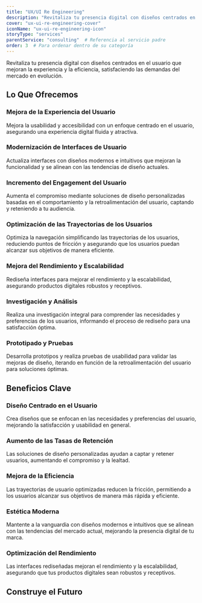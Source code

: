 ```yaml
---
title: "UX/UI Re Engineering"
description: "Revitaliza tu presencia digital con diseños centrados en el usuario, mejorando la experiencia del usuario y la eficiencia de la interfaz para satisfacer las demandas del mercado en evolución."
cover: "ux-ui-re-engineering-cover"
iconName: "ux-ui-re-engineering-icon"
storyType: "services"
parentService: "consulting"  # Referencia al servicio padre
order: 3  # Para ordenar dentro de su categoría
---
```


Revitaliza tu presencia digital con diseños centrados en el usuario que mejoran la experiencia y la eficiencia, satisfaciendo las demandas del mercado en evolución.

## Lo Que Ofrecemos

### Mejora de la Experiencia del Usuario

Mejora la usabilidad y accesibilidad con un enfoque centrado en el usuario, asegurando una experiencia digital fluida y atractiva.

### Modernización de Interfaces de Usuario

Actualiza interfaces con diseños modernos e intuitivos que mejoran la funcionalidad y se alinean con las tendencias de diseño actuales.

### Incremento del Engagement del Usuario

Aumenta el compromiso mediante soluciones de diseño personalizadas basadas en el comportamiento y la retroalimentación del usuario, captando y reteniendo a tu audiencia.

### Optimización de las Trayectorias de los Usuarios

Optimiza la navegación simplificando las trayectorias de los usuarios, reduciendo puntos de fricción y asegurando que los usuarios puedan alcanzar sus objetivos de manera eficiente.

### Mejora del Rendimiento y Escalabilidad

Rediseña interfaces para mejorar el rendimiento y la escalabilidad, asegurando productos digitales robustos y receptivos.

### Investigación y Análisis

Realiza una investigación integral para comprender las necesidades y preferencias de los usuarios, informando el proceso de rediseño para una satisfacción óptima.

### Prototipado y Pruebas

Desarrolla prototipos y realiza pruebas de usabilidad para validar las mejoras de diseño, iterando en función de la retroalimentación del usuario para soluciones óptimas.

## Beneficios Clave

### Diseño Centrado en el Usuario

Crea diseños que se enfocan en las necesidades y preferencias del usuario, mejorando la satisfacción y usabilidad en general.

### Aumento de las Tasas de Retención

Las soluciones de diseño personalizadas ayudan a captar y retener usuarios, aumentando el compromiso y la lealtad.

### Mejora de la Eficiencia

Las trayectorias de usuario optimizadas reducen la fricción, permitiendo a los usuarios alcanzar sus objetivos de manera más rápida y eficiente.

### Estética Moderna

Mantente a la vanguardia con diseños modernos e intuitivos que se alinean con las tendencias del mercado actual, mejorando la presencia digital de tu marca.

### Optimización del Rendimiento

Las interfaces rediseñadas mejoran el rendimiento y la escalabilidad, asegurando que tus productos digitales sean robustos y receptivos.

## Construye el Futuro
